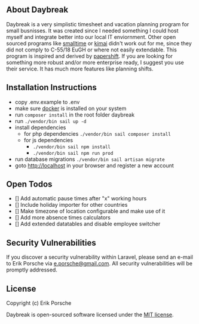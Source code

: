## About Daybreak

Daybreak is a very simplistic timesheet and vacation planning program for small busnisses. It was created since I needed something I could host myself and integrate better into our local IT enviornment. Other open sourced programs like [smalltime](https://www.small.li/) or [kimai](https://www.kimai.org/) didn't work out for me, since they did not comply to C-55/18 EuGH or where not easily extendable.
This program is inspired and derived by [papershift](https://papershift.com). If you are looking for something more robust and/or more enterprise ready, I suggest you use their service. It has much more features like planning shifts.

## Installation Instructions

- copy .env.example to .env
- make sure [docker](https://docs.docker.com/get-docker/) is installed on your system
- run `composer install` in the root folder daybreak
- run `./vendor/bin sail up -d`
- install dependencies
  - for php dependencies  `./vendor/bin sail composer install`
  - for js dependencies
     - `./vendor/bin sail npm install`
     - `./vendor/bin sail npm run prod`
- run database migrations `./vendor/bin sail artisan migrate`
- goto [http://localhost](http://localhost) in your browser and register a new account

## Open Todos

- [] Add automatic pause times after "x" working hours
- [] Include holiday importer for other countries
- [] Make timezone of location configurable and make use of it
- [] Add more absence times calculators
- [] Add extended datatables and disable employee switcher

## Security Vulnerabilities

If you discover a security vulnerability within Laravel, please send an e-mail to Erik Porsche via [e.porsche@gmail.com](mailto:e.porsche@gmail.com). All security vulnerabilities will be promptly addressed.

## License

Copyright (c) Erik Porsche

Daybreak is open-sourced software licensed under the [MIT license](https://opensource.org/licenses/MIT).
